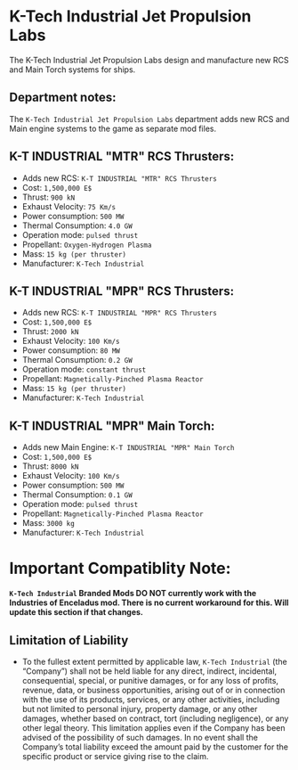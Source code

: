 # K-Tech Industrial Jet Propulsion Labs

The K-Tech Industrial Jet Propulsion Labs design and manufacture new RCS and Main Torch systems for ships. 


## Department notes: 
The `K-Tech Industrial Jet Propulsion Labs` department adds new RCS and Main engine systems to the game as separate mod files. 


## K-T INDUSTRIAL "MTR" RCS Thrusters:
- Adds new RCS: `K-T INDUSTRIAL "MTR" RCS Thrusters`
- Cost: `1,500,000 E$`
- Thrust: `900 kN `
- Exhaust Velocity: `75 Km/s`
- Power consumption: `500 MW`
- Thermal Consumption: `4.0 GW`
- Operation mode: `pulsed thrust`
- Propellant: `Oxygen-Hydrogen Plasma`
- Mass: `15 kg (per thruster)`
- Manufacturer: `K-Tech Industrial`

## K-T INDUSTRIAL "MPR" RCS Thrusters:
- Adds new RCS: `K-T INDUSTRIAL "MPR" RCS Thrusters`
- Cost: `1,500,000 E$`
- Thrust: `2000 kN`
- Exhaust Velocity: `100 Km/s`
- Power consumption: `80 MW`
- Thermal Consumption: `0.2 GW`
- Operation mode: `constant thrust`
- Propellant: `Magnetically-Pinched Plasma Reactor`
- Mass: `15 kg (per thruster)`
- Manufacturer: `K-Tech Industrial`

## K-T INDUSTRIAL "MPR" Main Torch:
- Adds new Main Engine: `K-T INDUSTRIAL "MPR" Main Torch`
- Cost: `1,500,000 E$`
- Thrust: `8000 kN`
- Exhaust Velocity: `100 Km/s`
- Power consumption: `500 MW`
- Thermal Consumption: `0.1 GW`
- Operation mode: `pulsed thrust`
- Propellant: `Magnetically-Pinched Plasma Reactor`
- Mass: `3000 kg`
- Manufacturer: `K-Tech Industrial`

# Important Compatiblity Note:
**`K-Tech Industrial` Branded Mods DO NOT currently work with the Industries of Enceladus mod. There is no current workaround for this. Will update this section if that changes.**

## Limitation of Liability

- To the fullest extent permitted by applicable law, `K-Tech Industrial` (the “Company”) shall not be held liable for any direct, indirect, incidental, consequential, special, or punitive damages, or for any loss of profits, revenue, data, or business opportunities, arising out of or in connection with the use of its products, services, or any other activities, including but not limited to personal injury, property damage, or any other damages, whether based on contract, tort (including negligence), or any other legal theory. This limitation applies even if the Company has been advised of the possibility of such damages. In no event shall the Company’s total liability exceed the amount paid by the customer for the specific product or service giving rise to the claim.